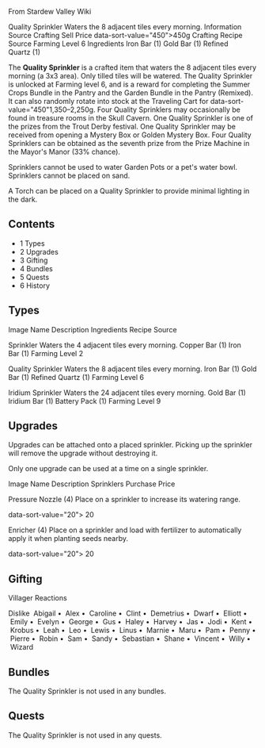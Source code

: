 From Stardew Valley Wiki

Quality Sprinkler Waters the 8 adjacent tiles every morning. Information Source Crafting Sell Price data-sort-value="450"&gt;450g Crafting Recipe Source Farming Level 6 Ingredients Iron Bar (1) Gold Bar (1) Refined Quartz (1)

The **Quality Sprinkler** is a crafted item that waters the 8 adjacent tiles every morning (a 3x3 area). Only tilled tiles will be watered. The Quality Sprinkler is unlocked at Farming level 6, and is a reward for completing the Summer Crops Bundle in the Pantry and the Garden Bundle in the Pantry (Remixed). It can also randomly rotate into stock at the Traveling Cart for data-sort-value="450"1,350–2,250g. Four Quality Sprinklers may occasionally be found in treasure rooms in the Skull Cavern. One Quality Sprinkler is one of the prizes from the Trout Derby festival. One Quality Sprinkler may be received from opening a Mystery Box or Golden Mystery Box. Four Quality Sprinklers can be obtained as the seventh prize from the Prize Machine in the Mayor's Manor (33% chance).

Sprinklers cannot be used to water Garden Pots or a pet's water bowl. Sprinklers cannot be placed on sand.

A Torch can be placed on a Quality Sprinkler to provide minimal lighting in the dark.

## Contents

- 1 Types
- 2 Upgrades
- 3 Gifting
- 4 Bundles
- 5 Quests
- 6 History

## Types

Image Name Description Ingredients Recipe Source

Sprinkler Waters the 4 adjacent tiles every morning. Copper Bar (1) Iron Bar (1) Farming Level 2

Quality Sprinkler Waters the 8 adjacent tiles every morning. Iron Bar (1) Gold Bar (1) Refined Quartz (1) Farming Level 6

Iridium Sprinkler Waters the 24 adjacent tiles every morning. Gold Bar (1) Iridium Bar (1) Battery Pack (1) Farming Level 9

## Upgrades

Upgrades can be attached onto a placed sprinkler. Picking up the sprinkler will remove the upgrade without destroying it.

Only one upgrade can be used at a time on a single sprinkler.

Image Name Description Sprinklers Purchase Price

Pressure Nozzle (4) Place on a sprinkler to increase its watering range.

data-sort-value="20"&gt; 20

Enricher (4) Place on a sprinkler and load with fertilizer to automatically apply it when planting seeds nearby.

data-sort-value="20"&gt; 20

## Gifting

Villager Reactions

Dislike  Abigail •  Alex •  Caroline •  Clint •  Demetrius •  Dwarf •  Elliott •  Emily •  Evelyn •  George •  Gus •  Haley •  Harvey •  Jas •  Jodi •  Kent •  Krobus •  Leah •  Leo •  Lewis •  Linus •  Marnie •  Maru •  Pam •  Penny •  Pierre •  Robin •  Sam •  Sandy •  Sebastian •  Shane •  Vincent •  Willy •  Wizard

## Bundles

The Quality Sprinkler is not used in any bundles.

## Quests

The Quality Sprinkler is not used in any quests.
